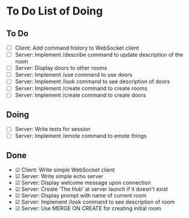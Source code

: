 # To Do List of Doing

## To Do

- ☐ Client: Add command history to WebSocket client
- ☐ Server: Implement /describe command to update description of the room
- ☐ Server: Display doors to other rooms
- ☐ Server: Implement /use command to use doors
- ☐ Server: Implement /look command to see description of doors
- ☐ Server: Implement /create command to create rooms
- ☐ Server: Implement /create command to create doors

## Doing

- ☐ Server: Write tests for session
- ☐ Server: Implement /emote command to emote things

## Done

- ☑︎ Client: Write simple WebSocket client
- ☑︎ Server: Write simple echo server
- ☑︎ Server: Display welcome message upon connection
- ☑︎ Server: Create 'The Hub' at server launch if it doesn't exist
- ☑︎ Server: Display prompt with name of current room
- ☑︎ Server: Implement /look command to see description of room
- ☑︎ Server: Use MERGE ON CREATE for creating initial room
